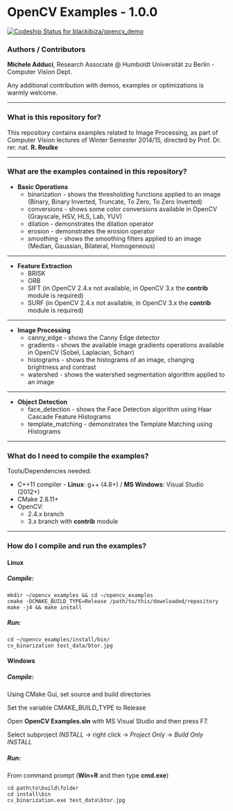 # OpenCV Examples - 1.0.0 

[ ![Codeship Status for blackibiza/opencv_demo](https://codeship.com/projects/f8ed6680-8f47-0132-366b-2e671bfc968e/status?branch=master)](https://codeship.com/projects/61178)

### Authors / Contributors

**Michele Adduci**, Research Associate @ 
Humboldt Universität zu Berlin - Computer Vision Dept.

Any additional contribution with demos, examples or optimizations is warmly welcome.

----------

### What is this repository for?

This repository contains examples related to Image Processing, as part of Computer Vision lectures of Winter Semester 2014/15,
directed by Prof. Dr. rer. nat. **R. Reulke**

----------

### What are the examples contained in this repository?

- **Basic Operations**
	- binarization - shows the thresholding functions applied to an image (Binary, Binary Inverted, Truncate, To Zero, To Zero Inverted)
	- conversions - shows some color conversions available in OpenCV (Grayscale, HSV, HLS, Lab, YUV)
	- dilation    - demonstrates the dilation operator
	- erosion     - demonstrates the erosion operator
	- smoothing   - shows the smoothing filters applied to an image (Median, Gaussian, Bilateral, Homogeneous)

----------

- **Feature Extraction**
	- BRISK
	- ORB
	- SIFT (in OpenCV 2.4.x not available, in OpenCV 3.x the **contrib** module is required)
	- SURF (in OpenCV 2.4.x not available, in OpenCV 3.x the **contrib** module is required)

----------

- **Image Processing**
	- canny_edge - shows the Canny Edge detector
	- gradients  - shows the available image gradients operations available in OpenCV (Sobel, Laplacian, Scharr)
	- histograms - shows the histograms of an image, changing brightness and contrast
	- watershed  - shows the watershed segmentation algorithm applied to an image

----------

- **Object Detection**
	- face_detection    - shows the Face Detection algorithm using Haar Cascade Feature Histograms	
	- template_matching - demonstrates the Template Matching using Histograms

----------
	
### What do I need to compile the examples? 

Tools/Dependencies needed:

* C++11 compiler - **Linux**: g++ (4.8+) / **MS Windows**: Visual Studio (2012+)
* CMake 2.8.11+
* OpenCV:
	- 2.4.x branch
	- 3.x branch with **contrib** module

----------

### How do I compile and run the examples? 

#### Linux

##### Compile:
    mkdir ~/opencv_examples && cd ~/opencv_examples
    cmake -DCMAKE_BUILD_TYPE=Release /path/to/this/downloaded/repository
    make -j4 && make install

##### Run:
    cd ~/opencv_examples/install/bin/
	cv_binarization test_data/btor.jpg    

#### Windows

##### Compile:
Using CMake Gui, set source and build directories

Set the variable CMAKE_BUILD_TYPE to Release

Open **OpenCV Examples.sln** with MS Visual Studio and then press F7.

Select subproject *INSTALL* -> right click -> *Project Only* -> *Build Only INSTALL*

##### Run:
From command prompt (**Win+R** and then type **cmd.exe**)

    cd path\to\build\folder
	cd install\bin
	cv_binarization.exe test_data\btor.jpg